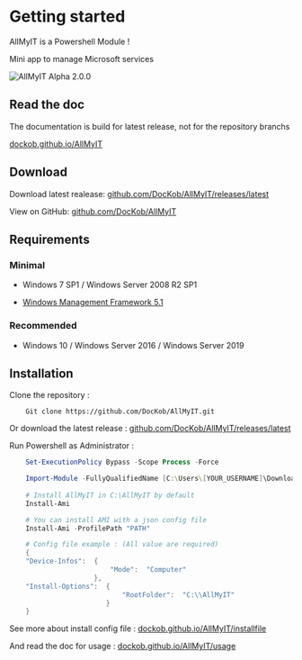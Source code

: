 
# Getting started

AllMyIT is a Powershell Module !

Mini app to manage Microsoft services


![AllMyIT Alpha 2.0.0](https://i2.wp.com/hitea.fr/wp-content/uploads/2019/11/AllMyIT_Alpha_2.jpg?fit=695%2C258&ssl=1)


## Read the doc


The documentation is build for latest release, not for the repository branchs

[dockob.github.io/AllMyIT](https://dockob.github.io/AllMyIT)


## Download



Download latest realease: [github.com/DocKob/AllMyIT/releases/latest](https://github.com/DocKob/AllMyIT/releases/latest)


View on GitHub: [github.com/DocKob/AllMyIT](https://github.com/DocKob/AllMyIT)



## Requirements



### Minimal

  

- Windows 7 SP1 / Windows Server 2008 R2 SP1

-  [Windows Management Framework 5.1](https://www.microsoft.com/en-us/download/details.aspx?id=54616)

  

### Recommended

  

- Windows 10 / Windows Server 2016 / Windows Server 2019



## Installation

Clone the repository :

```
    Git clone https://github.com/DocKob/AllMyIT.git
```

Or download the latest release : [github.com/DocKob/AllMyIT/releases/latest](https://github.com/DocKob/AllMyIT/releases/latest)


Run Powershell as Administrator :

```powershell
    Set-ExecutionPolicy Bypass -Scope Process -Force

    Import-Module -FullyQualifiedName [C:\Users\[YOUR_USERNAME]\Download\AllMyIT] -Force -Verbose
    
    # Install AllMyIT in C:\AllMyIT by default
    Install-Ami

    # You can install AMI with a json config file
    Install-Ami -ProfilePath "PATH"

    # Config file example : (All value are required)
    {
    "Device-Infos":  {
                         "Mode":  "Computer"
                     },
    "Install-Options":  {
                            "RootFolder":  "C:\\AllMyIT"
                        }
    }
```

See more about install config file : [dockob.github.io/AllMyIT/installfile](https://dockob.github.io/AllMyIT/installfile/)

And read the doc for usage : [dockob.github.io/AllMyIT/usage](https://dockob.github.io/AllMyIT/usage/)
